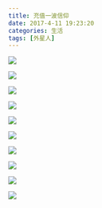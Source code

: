 ```yaml
---
title: 充值一波信仰
date: 2017-4-11 19:23:20
categories: 生活
tags: [外星人] 
---
```


![](http://ww4.sinaimg.cn/large/006HJ39wgy1feirplnz2qj30zk0qoju8.jpg)

<!-- more -->

![](http://ww4.sinaimg.cn/large/006HJ39wgy1feiro2uyfzj30zk0qodj6.jpg)

![](http://ww3.sinaimg.cn/large/006HJ39wgy1feiro3d7zcj30zk0qotbx.jpg)

![](http://ww2.sinaimg.cn/large/006HJ39wgy1feiro3u3t9j30zk0qoq54.jpg)

![](http://ww2.sinaimg.cn/large/006HJ39wgy1feiro2ut5hj30qo0zk40w.jpg)

![](http://ww2.sinaimg.cn/large/006HJ39wgy1feiro3vgrlj30qo0zkdji.jpg)

![](http://ww2.sinaimg.cn/large/006HJ39wgy1feiro3yuhqj30zk0qo78c.jpg)

![](http://ww4.sinaimg.cn/large/006HJ39wgy1feiro4osswj30zk0qoq72.jpg)

![](http://ww4.sinaimg.cn/large/006HJ39wgy1feiro54u3cj30zk0qojui.jpg)

![](http://ww2.sinaimg.cn/large/006HJ39wgy1feiro4xxlbj30qo0zkwhr.jpg)